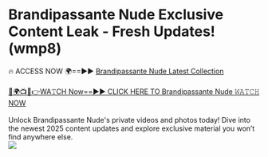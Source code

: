 # Brandipassante Nude Exclusive Content Leak - Fresh Updates! (wmp8)

🔥 ACCESS NOW 🌍==►► <a href="https://tinyurl.com/yc657z5k" rel="nofollow">Brandipassante Nude Latest Collection</a>
<br><br>
[🔴🌍📺📱👉WA𝚃CH Now==►► CLICK HERE TO Brandipassante Nude 𝚆𝙰𝚃𝙲𝙷 NOW](https://tinyurl.com/yc657z5k)
<br><br>
Unlock Brandipassante Nude's private videos and photos today! Dive into the newest 2025 content updates and explore exclusive material you won’t find anywhere else.
<br>
<a href="https://tinyurl.com/yc657z5k" rel="nofollow" data-target="animated-image.originalLink"><img src="https://camo.githubusercontent.com/8a4f000d20f83aca3bf7ec5f350d767afa0574a8a352519fd8cfa583a6f93a33/68747470733a2f2f692e696d6775722e636f6d2f644a486b345a712e676966" data-canonical-src="https://i.imgur.com/dJHk4Zq.gif" style="max-width: 100%; display: inline-block;" data-target="animated-image.originalImage"></a>
<br>
